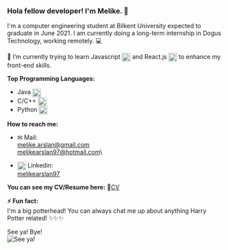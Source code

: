 ### Hola fellow developer! I'm Melike. 👋

I'm a computer engineering student at Bilkent University expected to graduate in June 2021. I am currently doing a long-term internship in Dogus Technology, working remotely. 💻

🌱 I’m currently trying to learn Javascript <img src="https://simpleicons.org/icons/javascript.svg" width="20" align=center> and React.js <img src="https://simpleicons.org/icons/react.svg" width="20" align=center> to enhance my front-end skills.

**Top Programming Languages:**
- Java <img src="https://simpleicons.org/icons/java.svg" width="20" align=center>
- C/C++ <img src="https://simpleicons.org/icons/cplusplus.svg" width="20" align=center>
- Python <img src="https://simpleicons.org/icons/python.svg" width="20" align=center>


**How to reach me:**
- ✉ Mail:\
melike.arslan@gmail.com\
melikearslan97@hotmail.com\

- <img src="https://simpleicons.org/icons/linkedin.svg" width="20" align=center> Linkedin:\
[melikearslan97](https://www.linkedin.com/in/melikearslan97/)

**You can see my CV/Resume here:**
📄[CV](https://drive.google.com/file/d/1fJ_pIKw9hoQ9g1pkR3WaHWd_vBMstcN5/view?usp=sharing)


**⚡ Fun fact:**\
I'm a big potterhead! You can always chat me up about anything Harry Potter related! ✨✨✨

See ya! Bye!\
![See ya!](https://media0.giphy.com/media/xm1Nzhnjfytby/giphy.webp?cid=ecf05e47p07osxuv2xad49tr0p8ngul8apm6fq8ruv6l9use&rid=giphy.webp)


<!--
**melikearslan/melikearslan** is a ✨ _special_ ✨ repository because its `README.md` (this file) appears on your GitHub profile.
-->
